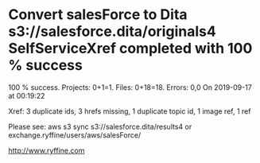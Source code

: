 # Convert salesForce to Dita s3://salesforce.dita/originals4 SelfServiceXref completed with 100 % success

100 % success. Projects: 0+1=1.  Files: 0+18=18. Errors: 0,0  On 2019-09-17 at 00:19:22

Xref: 3 duplicate ids, 3 hrefs missing, 1 duplicate topic id, 1 image ref, 1 ref

Please see: aws s3 sync s3://salesforce.dita/results4 or exchange.ryffine/users/aws/salesForce/

http://www.ryffine.com
